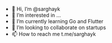 - 👋 Hi, I’m @sarghayk
- 👀 I’m interested in ...
- 🌱 I’m currently learning Go and Flutter
- 💞️ I’m looking to collaborate on startups
- 📫 How to reach me t.me/sarghayk

<!---
sarghayk/sarghayk is a ✨ special ✨ repository because its `README.md` (this file) appears on your GitHub profile.
You can click the Preview link to take a look at your changes.
--->
